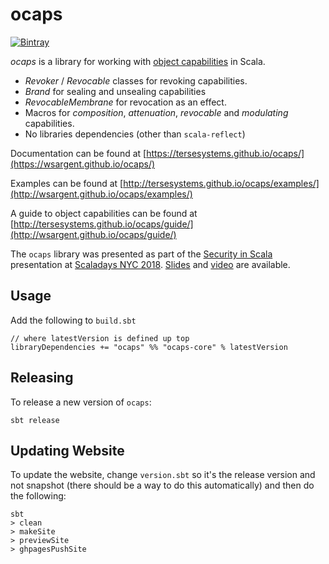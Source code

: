 # ocaps

[![Bintray](https://api.bintray.com/packages/tersesystems/maven/ocaps-core/images/download.svg)](https://bintray.com/wsargent/maven/ocaps-core/_latestVersion)

*ocaps* is a library for working with [object capabilities](https://en.wikipedia.org/wiki/Object-capability_model) in Scala.

- *Revoker* / *Revocable* classes for revoking capabilities.
- *Brand* for sealing and unsealing capabilities
- *RevocableMembrane* for revocation as an effect.
- Macros for *composition*, *attenuation*, *revocable* and *modulating* capabilities.
- No libraries dependencies (other than `scala-reflect`)

Documentation can be found at [https://tersesystems.github.io/ocaps/](https://wsargent.github.io/ocaps/)

Examples can be found at [http://tersesystems.github.io/ocaps/examples/](http://wsargent.github.io/ocaps/examples/)

A guide to object capabilities can be found at [http://tersesystems.github.io/ocaps/guide/](http://wsargent.github.io/ocaps/guide/)


The `ocaps` library was presented as part of the [Security in Scala](https://na.scaladays.org/schedule/security-with-scala-refined-types-and-object-capabilities) presentation at [Scaladays NYC 2018](https://na.scaladays.org/).  [Slides](https://tersesystems.github.io/ocaps/slides/) and [video](https://slideslive.com/38908776/security-with-scala-refined-types-and-object-capabilities?subdomain=false) are available.

## Usage

Add the following to `build.sbt`

```
// where latestVersion is defined up top
libraryDependencies += "ocaps" %% "ocaps-core" % latestVersion
```

## Releasing

To release a new version of `ocaps`:

```
sbt release
```

## Updating Website

To update the website, change `version.sbt` so it's the release version and not snapshot (there should be a way to do this automatically) and then do the following:

```
sbt
> clean 
> makeSite
> previewSite
> ghpagesPushSite
```
